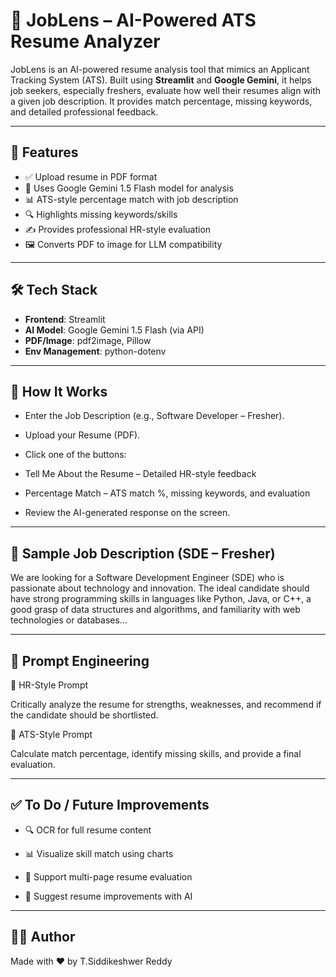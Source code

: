 # 📄 JobLens – AI-Powered ATS Resume Analyzer

JobLens is an AI-powered resume analysis tool that mimics an Applicant Tracking System (ATS). Built using **Streamlit** and **Google Gemini**, it helps job seekers, especially freshers, evaluate how well their resumes align with a given job description. It provides match percentage, missing keywords, and detailed professional feedback.

---

## 🚀 Features

- ✅ Upload resume in PDF format
- 🧠 Uses Google Gemini 1.5 Flash model for analysis
- 📊 ATS-style percentage match with job description
- 🔍 Highlights missing keywords/skills
- ✍️ Provides professional HR-style evaluation
- 🖼️ Converts PDF to image for LLM compatibility

---

## 🛠️ Tech Stack

- **Frontend**: Streamlit
- **AI Model**: Google Gemini 1.5 Flash (via API)
- **PDF/Image**: pdf2image, Pillow
- **Env Management**: python-dotenv

---


## 🧪 How It Works

- Enter the Job Description (e.g., Software Developer – Fresher).

- Upload your Resume (PDF).

- Click one of the buttons:

- Tell Me About the Resume – Detailed HR-style feedback

- Percentage Match – ATS match %, missing keywords, and evaluation

- Review the AI-generated response on the screen.

---

## 📄 Sample Job Description (SDE – Fresher)
We are looking for a Software Development Engineer (SDE) who is passionate about technology and innovation. 
The ideal candidate should have strong programming skills in languages like Python, Java, or C++, a good grasp of data structures and algorithms,
and familiarity with web technologies or databases...

---

## 🤖 Prompt Engineering
🔹 HR-Style Prompt

Critically analyze the resume for strengths, weaknesses, and recommend if the candidate should be shortlisted.

🔹 ATS-Style Prompt

Calculate match percentage, identify missing skills, and provide a final evaluation.

---

## ✅ To Do / Future Improvements
- 🔍 OCR for full resume content

- 📊 Visualize skill match using charts

- 📄 Support multi-page resume evaluation

- 🤖 Suggest resume improvements with AI

---

## 👨‍💻 Author
Made with ❤️ by T.Siddikeshwer Reddy
